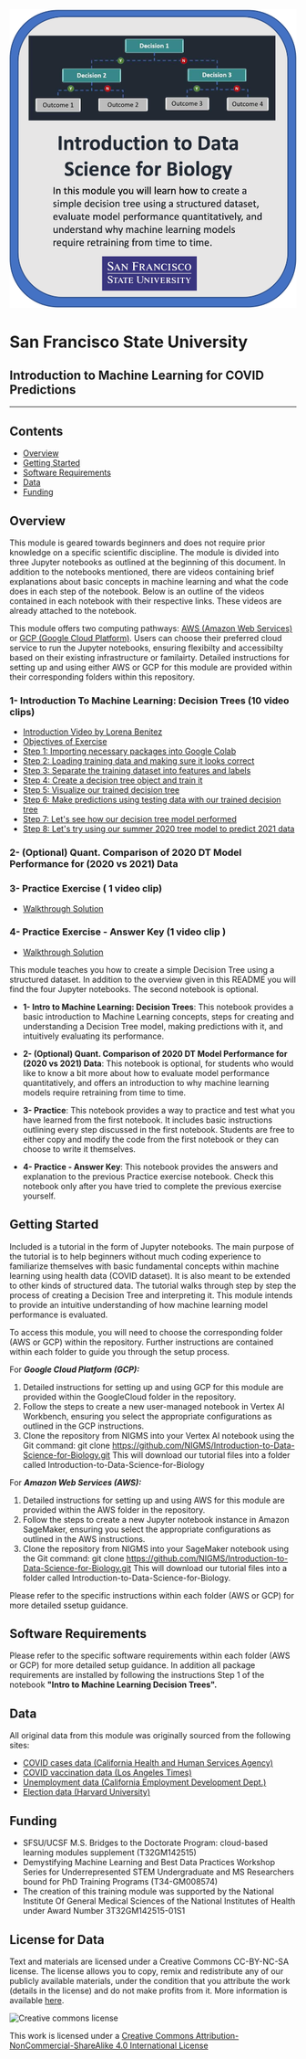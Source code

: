 ![course card](images/SFSU-course-card-2.png)

# San Francisco State University   
## Introduction to Machine Learning for COVID Predictions
---------------------------------

## Contents

+ [Overview](#overview)
+ [Getting Started](#getting-started)
+ [Software Requirements](#software-requirements)
+ [Data](#data)
+ [Funding](#funding)


## **Overview**

This module is geared towards beginners and does not require prior knowledge on a specific scientific discipline. The module is divided into three Jupyter notebooks as outlined at the beginning of this document. In addition to the notebooks mentioned, there are videos containing brief explanations about basic concepts in machine learning and what the code does in each step of the notebook. Below is an outline of the videos contained in each notebook with their respective links. These videos are already attached to the notebook.

This module offers two computing pathways: [AWS (Amazon Web Services)](https://github.com/NIGMS/Introduction-to-Data-Science-for-Biology/tree/AWS%26GCP/AWS) or [GCP (Google Cloud Platform)](https://github.com/NIGMS/Introduction-to-Data-Science-for-Biology/tree/AWS%26GCP/Google%20Cloud). Users can choose their preferred cloud service to run the Jupyter notebooks, ensuring flexibilty and accessibilty based on their existing infrastructure or familairty. Detailed instructions for setting up and using either AWS or GCP for this module are provided within their corresponding folders within this repository. 

### 1- Introduction To Machine Learning: Decision Trees (10 video clips)

- [Introduction Video by Lorena Benitez](https://youtu.be/e3tGQykFC5M)
- [Objectives of Exercise](https://youtu.be/_kAjJ8rJwfU)
- [Step 1: Importing necessary packages into Google Colab](https://youtu.be/jPIQbpdTkbM)
- [Step 2: Loading training data and making sure it looks correct](https://youtu.be/z9dcLYg65uk)
- [Step 3: Separate the training dataset into features and labels](https://youtu.be/qh8C0QRECWU)
- [Step 4: Create a decision tree object and train it](https://youtu.be/M6gY_JywOys)
- [Step 5: Visualize our trained decision tree](https://youtu.be/cFk6vmfU48w)
- [Step 6: Make predictions using testing data with our trained decision tree](https://youtu.be/LtD93dB5JzU)
- [Step 7: Let's see how our decision tree model performed](https://youtu.be/0VK4sLz2wrc)
- [Step 8: Let's try using our summer 2020 tree model to predict 2021 data](https://youtu.be/2r3ZpwM6xDQ)

### 2-  (Optional) Quant. Comparison of 2020 DT Model Performance for (2020 vs 2021) Data

### 3-  Practice Exercise ( 1 video clip)
- [Walkthrough Solution](https://youtu.be/eHI4wMjSGuU)
### 4- Practice Exercise - Answer Key (1 video clip )
- [Walkthrough Solution](https://youtu.be/eHI4wMjSGuU)

This module teaches you how to create a simple Decision Tree using a structured dataset. In addition to the overview given in this README you will find the four Jupyter notebooks. The second notebook is optional.

- **1- Intro to Machine Learning: Decision Trees**: This notebook provides a basic introduction to Machine Learning concepts, steps for creating and understanding a Decision Tree model, making predictions with it, and intuitively evaluating its performance. 

- **2- (Optional) Quant. Comparison of 2020 DT Model Performance for (2020 vs 2021) Data**: This notebook is optional, for students who would like to know a bit more about how to evaluate model performance quantitatively, and offers an introduction to why machine learning models require retraining from time to time. 

- **3- Practice**: This notebook provides a way to practice and test what you have learned from the first notebook. It includes basic instructions outlining every step discussed in the first notebook. Students are free to either copy and modify the code from the first notebook or they can choose to write it themselves.

- **4- Practice - Answer Key**: This notebook provides the answers and explanation to the previous Practice exercise notebook. Check this notebook only after you have tried to complete the previous exercise yourself. 


## **Getting Started**

Included is a tutorial in the form of Jupyter notebooks. The main purpose of the tutorial is to help beginners without much coding experience to familiarize themselves with basic fundamental concepts within machine learning using health data (COVID dataset). It is also meant to be extended to other kinds of structured data. The tutorial walks through step by step the process of creating a Decision Tree and interpreting it. This module intends to provide an intuitive understanding of how machine learning model performance is evaluated. 

To access this module, you will need to choose the corresponding folder (AWS or GCP) within the repository. Further instructions are contained within each folder to guide you through the setup process.

For ***Google Cloud Platform (GCP):***
1. Detailed instructions for setting up and using GCP for this module are provided within the GoogleCloud folder in the repository. 
2. Follow the steps to create a new user-managed notebook in Vertex AI Workbench, ensuring you select the appropriate configurations as outlined in the GCP instructions.
3. Clone the repository from NIGMS into your Vertex AI notebook using the Git command: 
    git clone https://github.com/NIGMS/Introduction-to-Data-Science-for-Biology.git 
    This will download our tutorial files into a folder called Introduction-to-Data-Science-for-Biology
    
For ***Amazon Web Services (AWS):*** 
1. Detailed instructions for setting up and using AWS for this module are provided within the AWS folder in the repository. 
2. Follow the steps to create a new Jupyter notebook instance in Amazon SageMaker, ensuring you select the appropriate configurations as outlined in the AWS instructions.
3. Clone the repository from NIGMS into your SageMaker notebook using the Git command: 
    git clone https://github.com/NIGMS/Introduction-to-Data-Science-for-Biology.git 
    This will download our tutorial files into a folder called Introduction-to-Data-Science-for-Biology.
    
Please refer to the specific instructions within each folder (AWS or GCP) for more detailed ssetup guidance.


## **Software Requirements**

Please refer to the specific software requirements within each folder (AWS or GCP) for more detailed setup guidance. In addition all package requirements are installed by following the instructions Step 1 of the notebook **"Intro to Machine Learning Decision Trees".**
    
    
## **Data** 

All original data from this module was originally sourced from the following sites: 

- [COVID cases data (California Health and Human Services Agency)](https://data.chhs.ca.gov/dataset/covid-19-time-series-metrics-by-county-and-state/resource/046cdd2b-31e5-4d34-9ed3-b48cdbc4be7a)
- [COVID vaccination data (Los Angeles Times)](https://github.com/datadesk/california-coronavirus-data)
- [Unemployment data (California Employment Development Dept.)](https://data.edd.ca.gov/Labor-Force-and-Unemployment-Rates/Local-Area-Unemployment-StatisticsdecisionLAUS-/e6gw-gvii)
- [Election data (Harvard University)](https://dataverse.harvard.edu/dataset.xhtml?persistentId=doi:10.7910/DVN/VOQCHQ)


## **Funding**

- SFSU/UCSF M.S. Bridges to the Doctorate Program: cloud-based learning modules supplement (T32GM142515)
- Demystifying Machine Learning and Best Data Practices Workshop Series for Underrepresented STEM Undergraduate and MS Researchers bound for PhD Training Programs (T34-GM008574)
- The creation of this training module was supported by the National Institute Of General Medical Sciences of the National Institutes of Health under Award Number 3T32GM142515-01S1

## **License for Data**

Text and materials are licensed under a Creative Commons CC-BY-NC-SA license. The license allows you to copy, remix and redistribute any of our publicly available materials, under the condition that you attribute the work (details in the license) and do not make profits from it. More information is available [here](https://tilburgsciencehub.com/about/#license).

![Creative commons license](https://i.creativecommons.org/l/by-nc-sa/4.0/88x31.png)

This work is licensed under a [Creative Commons Attribution-NonCommercial-ShareAlike 4.0 International License](http://creativecommons.org/licenses/by-nc-sa/4.0/)
